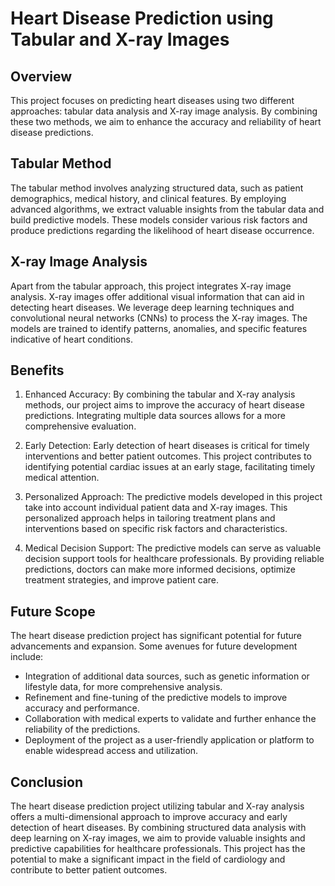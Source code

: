 # Heart Disease Prediction using Tabular and X-ray Images

## Overview

This project focuses on predicting heart diseases using two different approaches: tabular data analysis and X-ray image analysis. By combining these two methods, we aim to enhance the accuracy and reliability of heart disease predictions.

## Tabular Method

The tabular method involves analyzing structured data, such as patient demographics, medical history, and clinical features. By employing advanced algorithms, we extract valuable insights from the tabular data and build predictive models. These models consider various risk factors and produce predictions regarding the likelihood of heart disease occurrence.

## X-ray Image Analysis

Apart from the tabular approach, this project integrates X-ray image analysis. X-ray images offer additional visual information that can aid in detecting heart diseases. We leverage deep learning techniques and convolutional neural networks (CNNs) to process the X-ray images. The models are trained to identify patterns, anomalies, and specific features indicative of heart conditions.

## Benefits

1. Enhanced Accuracy: By combining the tabular and X-ray analysis methods, our project aims to improve the accuracy of heart disease predictions. Integrating multiple data sources allows for a more comprehensive evaluation.

2. Early Detection: Early detection of heart diseases is critical for timely interventions and better patient outcomes. This project contributes to identifying potential cardiac issues at an early stage, facilitating timely medical attention.

3. Personalized Approach: The predictive models developed in this project take into account individual patient data and X-ray images. This personalized approach helps in tailoring treatment plans and interventions based on specific risk factors and characteristics.

4. Medical Decision Support: The predictive models can serve as valuable decision support tools for healthcare professionals. By providing reliable predictions, doctors can make more informed decisions, optimize treatment strategies, and improve patient care.

## Future Scope

The heart disease prediction project has significant potential for future advancements and expansion. Some avenues for future development include:

- Integration of additional data sources, such as genetic information or lifestyle data, for more comprehensive analysis.
- Refinement and fine-tuning of the predictive models to improve accuracy and performance.
- Collaboration with medical experts to validate and further enhance the reliability of the predictions.
- Deployment of the project as a user-friendly application or platform to enable widespread access and utilization.

## Conclusion

The heart disease prediction project utilizing tabular and X-ray analysis offers a multi-dimensional approach to improve accuracy and early detection of heart diseases. By combining structured data analysis with deep learning on X-ray images, we aim to provide valuable insights and predictive capabilities for healthcare professionals. This project has the potential to make a significant impact in the field of cardiology and contribute to better patient outcomes.
